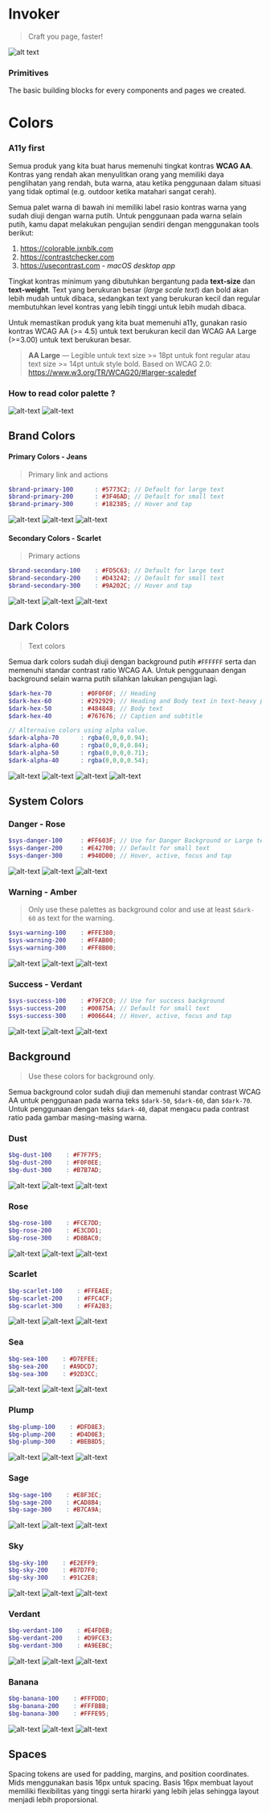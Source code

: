 
# Invoker
> Craft you page, faster!

![alt text](https://raw.githubusercontent.com/vasilenka/invoker/master/src/brand/cover.png "Meridian.id Design System")

### Primitives
The basic building blocks for every components and pages we created.

# Colors
### A11y first
Semua produk yang kita buat harus memenuhi tingkat kontras **WCAG AA**. Kontras yang rendah akan menyulitkan orang yang memiliki daya penglihatan yang rendah, buta warna, atau ketika penggunaan dalam situasi yang tidak optimal (e.g. outdoor ketika matahari sangat cerah).

Semua palet warna di bawah ini memiliki label rasio kontras warna yang sudah diuji dengan warna putih. Untuk penggunaan pada warna selain putih, kamu dapat melakukan pengujian sendiri dengan menggunakan tools berikut:

1. https://colorable.jxnblk.com
2. https://contrastchecker.com
3. https://usecontrast.com - *macOS desktop app*

Tingkat kontras minimum yang dibutuhkan bergantung pada **text-size** dan **text-weight**. Text yang berukuran besar (*large scale text*) dan bold akan lebih mudah untuk dibaca, sedangkan text yang berukuran kecil dan regular membutuhkan level kontras yang lebih tinggi untuk lebih mudah dibaca.

Untuk memastikan produk yang kita buat memenuhi a11y, gunakan rasio kontras WCAG AA (>= 4.5) untuk text berukuran kecil dan WCAG AA Large (>=3.00) untuk text berukuran besar.

> **AA Large** — Legible untuk text size >= 18pt untuk font regular atau text size >= 14pt untuk style bold.
> Based on WCAG 2.0: https://www.w3.org/TR/WCAG20/#larger-scaledef

### How to read color palette ?
![alt-text](https://raw.githubusercontent.com/vasilenka/invoker/master/src/colors/helper/color.png "Indicator for foreground colors")
![alt-text](https://raw.githubusercontent.com/vasilenka/invoker/master/src/colors/helper/bg.png "Indicator for Background colors")


## Brand Colors

#### Primary Colors - Jeans
> Primary link and actions
```scss
$brand-primary-100      : #5773C2; // Default for large text
$brand-primary-200      : #3F46AD; // Default for small text
$brand-primary-300      : #182385; // Hover and tap
```
![alt-text](https://raw.githubusercontent.com/vasilenka/invoker/master/src/colors/jeans-100.png "Jeans 100 - #5773C2")
![alt-text](https://raw.githubusercontent.com/vasilenka/invoker/master/src/colors/jeans-200.png "Jeans 200 - #3F46AD")
![alt-text](https://raw.githubusercontent.com/vasilenka/invoker/master/src/colors/jeans-300.png "Jeans 300 - #182385")

#### Secondary Colors - Scarlet
> Primary actions
```scss
$brand-secondary-100    : #FD5C63; // Default for large text
$brand-secondary-200    : #D43242; // Default for small text
$brand-secondary-300    : #9A202C; // Hover and tap
```
![alt-text](https://raw.githubusercontent.com/vasilenka/invoker/master/src/colors/scarlet-100.png "Scarlet 100 - #FD5C63")
![alt-text](https://raw.githubusercontent.com/vasilenka/invoker/master/src/colors/scarlet-200.png "Scarlet 200 - #D43242")
![alt-text](https://raw.githubusercontent.com/vasilenka/invoker/master/src/colors/scarlet-300.png "Scarlet 300 - #9A202C")


## Dark Colors
> Text colors

Semua dark colors sudah diuji dengan background putih `#FFFFFF` serta dan memenuhi standar contrast ratio WCAG AA. Untuk penggunaan dengan background selain warna putih silahkan lakukan pengujian lagi.

```SCSS
$dark-hex-70        : #0F0F0F; // Heading
$dark-hex-60        : #292929; // Heading and Body text in text-heavy page such as blog post
$dark-hex-50        : #484848; // Body text
$dark-hex-40        : #767676; // Caption and subtitle

// Alternaive colors using alpha value.
$dark-alpha-70      : rgba(0,0,0,0.94);
$dark-alpha-60      : rgba(0,0,0,0.84);
$dark-alpha-50      : rgba(0,0,0,0.71);
$dark-alpha-40      : rgba(0,0,0,0.54);

```
![alt-text](https://raw.githubusercontent.com/vasilenka/invoker/master/src/colors/dark-70.png "Dark 70 - #0F0F0F")
![alt-text](https://raw.githubusercontent.com/vasilenka/invoker/master/src/colors/dark-60.png "Dark 60 - #292929")
![alt-text](https://raw.githubusercontent.com/vasilenka/invoker/master/src/colors/dark-50.png "Dark 50 - #484848")
![alt-text](https://raw.githubusercontent.com/vasilenka/invoker/master/src/colors/dark-40.png "Dark 40 - #767676")

## System Colors
### Danger - Rose
```scss
$sys-danger-100     : #FF603F; // Use for Danger Background or Large text
$sys-danger-200     : #E42700; // Default for small text
$sys-danger-300     : #940D00; // Hover, active, focus and tap
```
![alt-text](https://raw.githubusercontent.com/vasilenka/invoker/master/src/colors/rose-100.png "Rose 100 - #FD5C63")
![alt-text](https://raw.githubusercontent.com/vasilenka/invoker/master/src/colors/rose-200.png "Rose 200 - #ED0001")
![alt-text](https://raw.githubusercontent.com/vasilenka/invoker/master/src/colors/rose-300.png "Rose 300 - #B50008")

### Warning - Amber
> Only use these palettes as background color and use at least `$dark-60` as text for the warning.
```scss
$sys-warning-100    : #FFE380;
$sys-warning-200    : #FFAB00;
$sys-warning-300    : #FF8B00;
```
![alt-text](https://raw.githubusercontent.com/vasilenka/invoker/master/src/colors/amber-100.png "Amber 100 - #FFE380")
![alt-text](https://raw.githubusercontent.com/vasilenka/invoker/master/src/colors/amber-200.png "Amber 200 - #FFAB00")
![alt-text](https://raw.githubusercontent.com/vasilenka/invoker/master/src/colors/amber-300.png "Amber 300 - #FF8B00")

### Success - Verdant
```scss
$sys-success-100    : #79F2C0; // Use for success background
$sys-success-200    : #00875A; // Default for small text
$sys-success-300    : #006644; // Hover, active, focus and tap
```
![alt-text](https://raw.githubusercontent.com/vasilenka/invoker/master/src/colors/verdant-100.png "Verdant 100 - #79F2C0")
![alt-text](https://raw.githubusercontent.com/vasilenka/invoker/master/src/colors/verdant-200.png "Verdant 200 - #00875A")
![alt-text](https://raw.githubusercontent.com/vasilenka/invoker/master/src/colors/verdant-300.png "Verdant 300 - #006644")

## Background
> Use these colors for background only.

Semua background color sudah diuji dan memenuhi standar contrast WCAG AA untuk penggunaan pada warna teks `$dark-50`, `$dark-60`, dan `$dark-70`. Untuk penggunaan dengan teks `$dark-40`, dapat mengacu pada contrast ratio pada gambar masing-masing warna.

### Dust
```scss
$bg-dust-100    : #F7F7F5;
$bg-dust-200    : #F0F0EE;
$bg-dust-300    : #B7B7AD;
```
![alt-text](https://raw.githubusercontent.com/vasilenka/invoker/master/src/colors/bg-dust-100.png "Dust 100 - #F7F7F5")
![alt-text](https://raw.githubusercontent.com/vasilenka/invoker/master/src/colors/bg-dust-200.png "Dust 200 - #F0F0EE")
![alt-text](https://raw.githubusercontent.com/vasilenka/invoker/master/src/colors/bg-dust-300.png "Dust 300 - #B7B7AD")

### Rose
```scss
$bg-rose-100    : #FCE7DD;
$bg-rose-200    : #E3CDD1;
$bg-rose-300    : #D8BAC0;
```
![alt-text](https://raw.githubusercontent.com/vasilenka/invoker/master/src/colors/bg-rose-100.png "Rose 100 - #FCE7DD")
![alt-text](https://raw.githubusercontent.com/vasilenka/invoker/master/src/colors/bg-rose-200.png "Rose 200 - #E3CDD1")
![alt-text](https://raw.githubusercontent.com/vasilenka/invoker/master/src/colors/bg-rose-300.png "Rose 300 - #D8BAC0")

### Scarlet
```scss
$bg-scarlet-100    : #FFEAEE;
$bg-scarlet-200    : #FFC4CF;
$bg-scarlet-300    : #FFA2B3;
```
![alt-text](https://raw.githubusercontent.com/vasilenka/invoker/master/src/colors/bg-scarlet-100.png "Scarlet 100 - #FFEAEE")
![alt-text](https://raw.githubusercontent.com/vasilenka/invoker/master/src/colors/bg-scarlet-200.png "Scarlet 200 - #FFC4CF")
![alt-text](https://raw.githubusercontent.com/vasilenka/invoker/master/src/colors/bg-scarlet-300.png "Scarlet 300 - #FFA2B3")

### Sea
```scss
$bg-sea-100    : #D7EFEE;
$bg-sea-200    : #A9DCD7;
$bg-sea-300    : #92D3CC;
```
![alt-text](https://raw.githubusercontent.com/vasilenka/invoker/master/src/colors/bg-sea-100.png "Sea 100 - #D7EFEE")
![alt-text](https://raw.githubusercontent.com/vasilenka/invoker/master/src/colors/bg-sea-200.png "Sea 200 - #A9DCD7")
![alt-text](https://raw.githubusercontent.com/vasilenka/invoker/master/src/colors/bg-sea-300.png "Sea 300 - #92D3CC")

### Plump
```scss
$bg-plump-100    : #DFD8E3;
$bg-plump-200    : #D4D0E3;
$bg-plump-300    : #BEB8D5;
```
![alt-text](https://raw.githubusercontent.com/vasilenka/invoker/master/src/colors/bg-plump-100.png "Plump 100 - #DFD8E3")
![alt-text](https://raw.githubusercontent.com/vasilenka/invoker/master/src/colors/bg-plump-200.png "Plump 200 - #D4D0E3")
![alt-text](https://raw.githubusercontent.com/vasilenka/invoker/master/src/colors/bg-plump-300.png "Plump 300 - #BEB8D5")

### Sage
```scss
$bg-sage-100    : #E8F3EC;
$bg-sage-200    : #CAD8B4;
$bg-sage-300    : #B7CA9A;
```
![alt-text](https://raw.githubusercontent.com/vasilenka/invoker/master/src/colors/bg-sage-100.png "Sage 100 - #E8F3EC")
![alt-text](https://raw.githubusercontent.com/vasilenka/invoker/master/src/colors/bg-sage-200.png "Sage 200 - #CAD8B4")
![alt-text](https://raw.githubusercontent.com/vasilenka/invoker/master/src/colors/bg-sage-300.png "Sage 300 - #B7CA9A")

### Sky
```scss
$bg-sky-100    : #E2EFF9;
$bg-sky-200    : #B7D7F0;
$bg-sky-300    : #91C2E8;
```
![alt-text](https://raw.githubusercontent.com/vasilenka/invoker/master/src/colors/bg-sky-100.png "Sky 100 - #E2EFF9")
![alt-text](https://raw.githubusercontent.com/vasilenka/invoker/master/src/colors/bg-sky-200.png "Sky 200 - #B7D7F0")
![alt-text](https://raw.githubusercontent.com/vasilenka/invoker/master/src/colors/bg-sky-300.png "Sky 300 - #91C2E8")

### Verdant
```scss
$bg-verdant-100    : #E4FDEB;
$bg-verdant-200    : #D9FCE3;
$bg-verdant-300    : #A9EEBC;
```
![alt-text](https://raw.githubusercontent.com/vasilenka/invoker/master/src/colors/bg-verdant-100.png "Verdant 100 - #E4FDEB")
![alt-text](https://raw.githubusercontent.com/vasilenka/invoker/master/src/colors/bg-verdant-200.png "Verdant 200 - #D9FCE3")
![alt-text](https://raw.githubusercontent.com/vasilenka/invoker/master/src/colors/bg-verdant-300.png "Verdant 300 - #A9EEBC")

### Banana
```scss
$bg-banana-100    : #FFFDDD;
$bg-banana-200    : #FFFBBB;
$bg-banana-300    : #FFFE95;
```
![alt-text](https://raw.githubusercontent.com/vasilenka/invoker/master/src/colors/bg-banana-100.png "Banana 100 - #FFFDDD")
![alt-text](https://raw.githubusercontent.com/vasilenka/invoker/master/src/colors/bg-banana-200.png "Banana 200 - #FFFBBB")
![alt-text](https://raw.githubusercontent.com/vasilenka/invoker/master/src/colors/bg-banana-300.png "Banana 300 - #FFFE95")


## Spaces
Spacing tokens are used for padding, margins, and position coordinates. Mids menggunakan basis 16px untuk spacing. Basis 16px membuat layout memiliki flexibilitas yang tinggi serta hirarki yang lebih jelas sehingga layout menjadi lebih proporsional.
